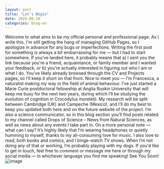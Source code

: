 ```yaml
---
layout: post
title: "Let's Begin"
date: 2025-06-10
categories: blog-en
---
```


Welcome to what aims to be my official personal and professional page. As I write this, I'm still getting the hang of managing GitHub Pages, so I apologize in advance for any bugs or imperfections. Writing the first post for something is always a bit embarrassing for me — but I had to start somewhere.
If you've landed here, it probably means that a) I sent you the link because you're a friend, acquaintance, or family member and I wanted your feedback, or b) you're actually interested in figuring out who I am or what I do. You've likely already browsed through the CV and Projects pages, so I’ll keep it short on that front.
Nice to meet you — I’m Francesca, a naturalist making my way in the field of animal behaviour. I’ve just started a Marie Curie postdoctoral fellowship at Anglia Ruskin University that will keep me busy for the next two years, during which I’ll be studying the evolution of cognition in Crocodylus moreletii. My research will be split between Cambridge (UK) and Campeche (Mexico), and I’ll do my best to keep you updated both here and on the future website of the project.
I’m also a science communicator, so in this blog section you’ll find posts related to my channel called Drops of Science – News from Natural Sciences, as well as news about any events I take part in.
On a more personal note — what can I say? It’s highly likely that I’m wearing headphones or quietly humming to myself, thanks to my all-consuming love for music. I also love to read, both books and comics, and I binge-watch TV shows. When I’m not doing any of that or working, I’m probably playing with my dogs.
If you'd like to get in touch, feel free to comment or message me here or through my social media — in whichever language you find me speaking!
See You Soon!
![image](https://github.com/user-attachments/assets/d8870ffd-858a-4f1e-84d8-5c5ac4d8c7ef)

